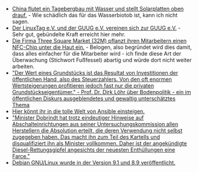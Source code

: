 * [China flutet ein Tagebergbau mit Wasser und stellt Solarplatten oben drauf.](https://www.heise.de/newsticker/meldung/China-Das-groesste-schwimmende-Solarkraftwerk-der-Welt-gebaut-3780345.html) - Wie schädlich das für das Wasserbiotob ist, kann ich nicht sagen.
* [Der LinuxTag e.V. und der GUUG e.V. vereinen sich zur GUUG e.V.](https://www.pro-linux.de/news/1/24967/linuxtag-und-guug-fusionieren.html) - Sehr gut, gebündelte Kraft erreicht hier mehr.
* [Die Firma Three Square Market (32M) pflanzt ihren Mitarbeitern einen NFC-Chip unter die Haut ein.](https://www.heise.de/newsticker/meldung/Chip-Implantat-zur-Identifikation-Firma-will-Mitarbeitern-Chips-einsetzen-3780940.html) - Belogen, also begründet wird dies damit, dass alles einfacher für die Mitarbeiter wird - ich finde diese Art der Überwachung (Stichwort Fußfessel) abartig und würde dort nicht weiter arbeiten.
* ["Der Wert eines Grundstücks ist das Resultat von Investitionen der öffentlichen Hand, also des Steuerzahlers. Von den oft enormen Wertsteigerungen profitieren jedoch fast nur die privaten Grundstückseigentümer." - Prof. Dr. Dirk Löhr über Bodenpolitik - ein im öffentlichen Diskurs ausgeblendetes und gewaltig unterschätztes Thema](https://www.heise.de/tp/features/Der-Boden-stellt-eine-gigantische-Umverteilungsmaschinerie-dar-3778718.html)
* [Hier könnt ihr in die tolle Welt von Ansible einsteigen.](https://opensource.com/article/17/7/automate-sysadmin-ansible)
* ["Minister Dobrindt hat trotz eindeutiger Hinweise auf Abschalteinrichtungen aus seiner Untersuchungskommission allen Herstellern die Absolution erteilt, die deren Verwendung nicht selbst zugegeben haben. Das macht ihn zum Teil des Kartells und disqualifiziert ihn als Minister vollkommen. Daher ist der angekündigte Diesel-Rettungsgipfel angesichts der neuesten Enthüllungen eine Farce."](http://www.neopresse.com/umwelt/der-skandal-um-den-diesel-und-die-aufarbeitung/)
* [Debian GNU/Linux wurde in der Version 9.1 und 8.9 veröffentlicht.](https://www.pro-linux.de/news/1/24969/debian-gnulinux-91-und-89-freigegeben.html)
